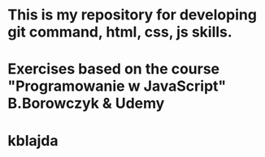 # This is my repository for developing git command, html, css, js skills.
# Exercises based on the course "Programowanie w JavaScript" B.Borowczyk & Udemy
# kblajda
